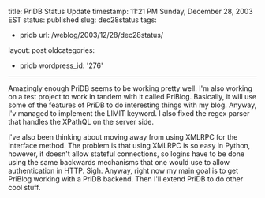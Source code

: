 title: PriDB Status Update
timestamp: 11:21 PM Sunday, December 28, 2003 EST
status: published
slug: dec28status
tags:
- pridb
url: /weblog/2003/12/28/dec28status/

layout: post
oldcategories:
- pridb
wordpress_id: '276'

---

Amazingly enough PriDB seems to be working pretty well.  I'm also working on a test project to work in tandem with it called
PriBlog.  Basically, it will use some of the features of PriDB to do interesting things with my blog.  Anyway, I'v managed to
implement the LIMIT keyword.  I also fixed the regex parser that handles the XPathQL on the server
side.






I've also been thinking about moving away from using XMLRPC for the interface method.  The problem is that using XMLRPC is
so easy in Python, however, it doesn't allow stateful connections, so logins have to be done using the same backwards
mechanisms that one would use to allow authentication in HTTP.  Sigh.   Anyway, right now my main goal is to get PriBlog
working with a PriDB backend.  Then I'll extend PriDB to do other cool stuff.

